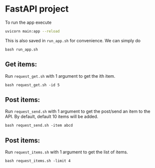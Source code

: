 # FastAPI project

To run the app execute 
```bash
uvicorn main:app --reload
```
This is also saved in `run_app.sh` for convenience. We can simply do 
```
bash run_app.sh
```

## Get items:
Run `request_get.sh` with 1 argument to get the ith item.
```
bash request_get.sh -id 5
```

## Post items:
Run `request_send.sh` with 1 argument to get the post/send an item to the API. By default, default 10 items will be added.
```
bash request_send.sh -item abcd
```

## Post items:
Run `request_items.sh` with 1 argument to get the list of items.
```
bash request_items.sh -limit 4
```

